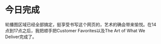 # 今日完成
轮播图区域已经全部搞定，挺享受书写这个网页的，艺术的确会带来愉悦。在14点到17点之后，我把顺手把Customer Favorites以及The Art of What We Deliver完成了。